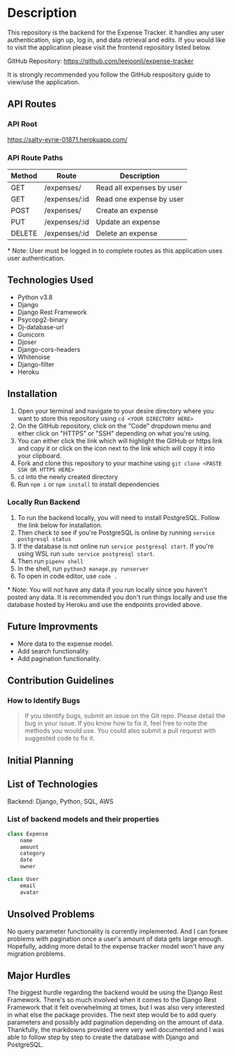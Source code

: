 # Description

This repository is the backend for the Expense Tracker.  It handles any user authentication, sign up, log in, and data retrieval and edits.  If you would like to visit the application please visit the frontend repository listed below.

GitHub Repository: https://github.com/leejoonli/expense-tracker

It is strongly recommended you follow the GitHub respository guide to view/use the application.

## API Routes

### API Root
https://salty-eyrie-01871.herokuapp.com/

### API Route Paths

| Method | Route | Description |
| ------ | ----- | ----------- |
| GET | /expenses/ | Read all expenses by user |
| GET | /expenses/:id | Read one expense by user |
| POST | /expenses/ | Create an expense |
| PUT | /expenses/:id | Update an expense |
| DELETE | /expenses/:id | Delete an expense |

\* Note: User must be logged in to complete routes as this application uses user authentication.

## Technologies Used

- Python v3.8
- Django
- Django Rest Framework
- Psycopg2-binary
- Dj-database-url
- Gunicorn
- Djoser
- Django-cors-headers
- Whitenoise
- Django-filter
- Heroku

## Installation

1. Open your terminal and navigate to your desire directory where you want to store this repository using `cd <YOUR DIRECTORY HERE>`
2. On the GitHub repository, click on the "Code" dropdown menu and either click on "HTTPS" or "SSH" depending on what you're using.
3. You can either click the link which will highlight the GitHub or https link and copy it or click on the icon next to the link which will copy it into your clipboard.
4. Fork and clone this repository to your machine using `git clone <PASTE SSH OR HTTPS HERE>`
5. `cd` into the newly created directory
6. Run `npm i` or `npm install` to install dependencies

### Locally Run Backend

1. To run the backend locally, you will need to install PostgreSQL.  Follow the link below for installation.
2. Then check to see if you're PostgreSQL is online by running `service postgresql status`
3. If the database is not online run `service postgresql start`.  If you're using WSL run `sudo service postgresql start`.
4. Then run `pipenv shell`
5. In the shell, run `python3 manage.py runserver`
6. To open in code editor, use `code .`

\* Note: You will not have any data if you run locally since you haven't posted any data.  It is recommended you don't run things locally and use the database hosted by Heroku and use the endpoints provided above.

## Future Improvments

- More data to the expense model.
- Add search functionality.
- Add pagination functionality.

## Contribution Guidelines

### How to Identify Bugs

> If you identify bugs, submit an issue on the Git repo. Please detail the bug in your issue. If you know how to fix it, feel free to note the methods you would use. You could also submit a pull request with suggested code to fix it.

## Initial Planning

## List of Technologies
Backend: Django, Python, SQL, AWS

### List of backend models and their properties
```python
class Expense
    name
    amount
    category
    date
    owner

class User
    email
    avatar
```

## Unsolved Problems

No query parameter functionality is currently implemented.  And I can forsee problems with pagination once a user's amount of data gets large enough.  Hopefully, adding more detail to the expense tracker model won't have any migration problems.

## Major Hurdles

The biggest hurdle regarding the backend would be using the Django Rest Framework.  There's so much involved when it comes to the Django Rest Framework that it felt overwhelming at times, but I was also very interested in what else the package provides.  The next step would be to add query parameters and possibly add pagination depending on the amount of data.  Thankfully, the markdowns provided were very well documented and I was able to follow step by step to create the database with Django and PostgreSQL.
